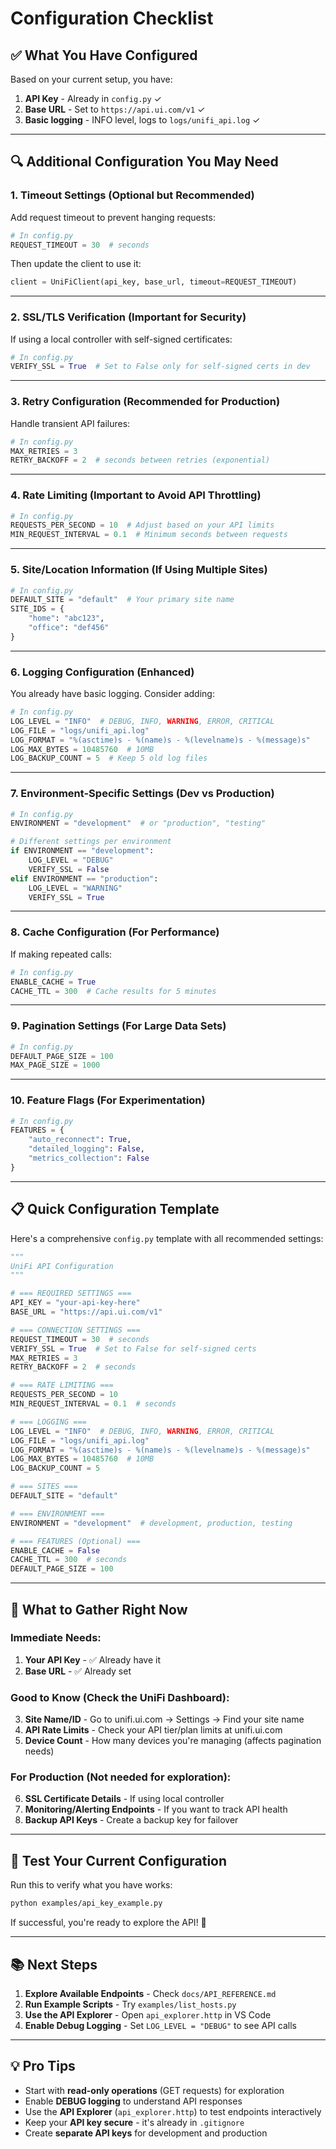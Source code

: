 # Configuration Checklist

## ✅ What You Have Configured

Based on your current setup, you have:

1. **API Key** - Already in `config.py` ✓
2. **Base URL** - Set to `https://api.ui.com/v1` ✓
3. **Basic logging** - INFO level, logs to `logs/unifi_api.log` ✓

---

## 🔍 Additional Configuration You May Need

### 1. **Timeout Settings** (Optional but Recommended)

Add request timeout to prevent hanging requests:

```python
# In config.py
REQUEST_TIMEOUT = 30  # seconds
```

Then update the client to use it:

```python
client = UniFiClient(api_key, base_url, timeout=REQUEST_TIMEOUT)
```

---

### 2. **SSL/TLS Verification** (Important for Security)

If using a local controller with self-signed certificates:

```python
# In config.py
VERIFY_SSL = True  # Set to False only for self-signed certs in dev
```

---

### 3. **Retry Configuration** (Recommended for Production)

Handle transient API failures:

```python
# In config.py
MAX_RETRIES = 3
RETRY_BACKOFF = 2  # seconds between retries (exponential)
```

---

### 4. **Rate Limiting** (Important to Avoid API Throttling)

```python
# In config.py
REQUESTS_PER_SECOND = 10  # Adjust based on your API limits
MIN_REQUEST_INTERVAL = 0.1  # Minimum seconds between requests
```

---

### 5. **Site/Location Information** (If Using Multiple Sites)

```python
# In config.py
DEFAULT_SITE = "default"  # Your primary site name
SITE_IDS = {
    "home": "abc123",
    "office": "def456"
}
```

---

### 6. **Logging Configuration** (Enhanced)

You already have basic logging. Consider adding:

```python
# In config.py
LOG_LEVEL = "INFO"  # DEBUG, INFO, WARNING, ERROR, CRITICAL
LOG_FILE = "logs/unifi_api.log"
LOG_FORMAT = "%(asctime)s - %(name)s - %(levelname)s - %(message)s"
LOG_MAX_BYTES = 10485760  # 10MB
LOG_BACKUP_COUNT = 5  # Keep 5 old log files
```

---

### 7. **Environment-Specific Settings** (Dev vs Production)

```python
# In config.py
ENVIRONMENT = "development"  # or "production", "testing"

# Different settings per environment
if ENVIRONMENT == "development":
    LOG_LEVEL = "DEBUG"
    VERIFY_SSL = False
elif ENVIRONMENT == "production":
    LOG_LEVEL = "WARNING"
    VERIFY_SSL = True
```

---

### 8. **Cache Configuration** (For Performance)

If making repeated calls:

```python
# In config.py
ENABLE_CACHE = True
CACHE_TTL = 300  # Cache results for 5 minutes
```

---

### 9. **Pagination Settings** (For Large Data Sets)

```python
# In config.py
DEFAULT_PAGE_SIZE = 100
MAX_PAGE_SIZE = 1000
```

---

### 10. **Feature Flags** (For Experimentation)

```python
# In config.py
FEATURES = {
    "auto_reconnect": True,
    "detailed_logging": False,
    "metrics_collection": False
}
```

---

## 📋 Quick Configuration Template

Here's a comprehensive `config.py` template with all recommended settings:

```python
"""
UniFi API Configuration
"""

# === REQUIRED SETTINGS ===
API_KEY = "your-api-key-here"
BASE_URL = "https://api.ui.com/v1"

# === CONNECTION SETTINGS ===
REQUEST_TIMEOUT = 30  # seconds
VERIFY_SSL = True  # Set to False for self-signed certs
MAX_RETRIES = 3
RETRY_BACKOFF = 2  # seconds

# === RATE LIMITING ===
REQUESTS_PER_SECOND = 10
MIN_REQUEST_INTERVAL = 0.1  # seconds

# === LOGGING ===
LOG_LEVEL = "INFO"  # DEBUG, INFO, WARNING, ERROR, CRITICAL
LOG_FILE = "logs/unifi_api.log"
LOG_FORMAT = "%(asctime)s - %(name)s - %(levelname)s - %(message)s"
LOG_MAX_BYTES = 10485760  # 10MB
LOG_BACKUP_COUNT = 5

# === SITES ===
DEFAULT_SITE = "default"

# === ENVIRONMENT ===
ENVIRONMENT = "development"  # development, production, testing

# === FEATURES (Optional) ===
ENABLE_CACHE = False
CACHE_TTL = 300  # seconds
DEFAULT_PAGE_SIZE = 100
```

---

## 🎯 What to Gather Right Now

### Immediate Needs:

1. **Your API Key** - ✅ Already have it
2. **Base URL** - ✅ Already set

### Good to Know (Check the UniFi Dashboard):

3. **Site Name/ID** - Go to unifi.ui.com → Settings → Find your site name
4. **API Rate Limits** - Check your API tier/plan limits at unifi.ui.com
5. **Device Count** - How many devices you're managing (affects pagination needs)

### For Production (Not needed for exploration):

6. **SSL Certificate Details** - If using local controller
7. **Monitoring/Alerting Endpoints** - If you want to track API health
8. **Backup API Keys** - Create a backup key for failover

---

## 🧪 Test Your Current Configuration

Run this to verify what you have works:

```bash
python examples/api_key_example.py
```

If successful, you're ready to explore the API! 🚀

---

## 📚 Next Steps

1. **Explore Available Endpoints** - Check `docs/API_REFERENCE.md`
2. **Run Example Scripts** - Try `examples/list_hosts.py`
3. **Use the API Explorer** - Open `api_explorer.http` in VS Code
4. **Enable Debug Logging** - Set `LOG_LEVEL = "DEBUG"` to see API calls

---

## 💡 Pro Tips

- Start with **read-only operations** (GET requests) for exploration
- Enable **DEBUG logging** to understand API responses
- Use the **API Explorer** (`api_explorer.http`) to test endpoints interactively
- Keep your **API key secure** - it's already in `.gitignore`
- Create **separate API keys** for development and production
